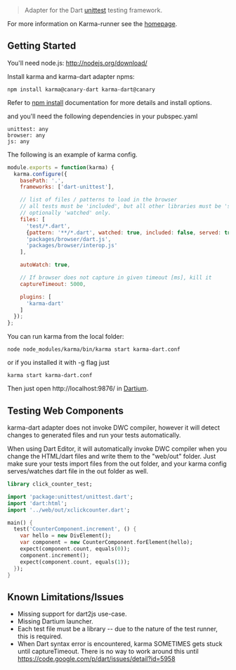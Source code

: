 > Adapter for the Dart [unittest] testing framework.

For more information on Karma-runner see the [homepage].

## Getting Started

You'll need node.js: http://nodejs.org/download/

Install karma and karma-dart adapter npms:

    npm install karma@canary-dart karma-dart@canary

Refer to [npm install] documentation for more details and install options.

and you'll need the following dependencies in your pubspec.yaml

    unittest: any
    browser: any
    js: any

The following is an example of karma config.

```javascript
module.exports = function(karma) {
  karma.configure({
    basePath: '.',
    frameworks: ['dart-unittest'],

    // list of files / patterns to load in the browser
    // all tests must be 'included', but all other libraries must be 'served' and
    // optionally 'watched' only.
    files: [
      'test/*.dart',
      {pattern: '**/*.dart', watched: true, included: false, served: true},
      'packages/browser/dart.js',
      'packages/browser/interop.js'
    ],

    autoWatch: true,

    // If browser does not capture in given timeout [ms], kill it
    captureTimeout: 5000,

    plugins: [
      'karma-dart'
    ]
  });
};
```

You can run karma from the local folder:

    node node_modules/karma/bin/karma start karma-dart.conf

or if you installed it with -g flag just

    karma start karma-dart.conf

Then just open http://localhost:9876/ in [Dartium].

## Testing Web Components

karma-dart adapter does not invoke DWC compiler, however it will detect changes
to generated files and run your tests automatically.

When using Dart Editor, it will automatically invoke DWC compiler when you change
the HTML/dart files and write them to the "web/out" folder. Just make sure your
tests import files from the out folder, and your karma config serves/watches dart
file in the out folder as well.

```dart
library click_counter_test;

import 'package:unittest/unittest.dart';
import 'dart:html';
import '../web/out/xclickcounter.dart';

main() {
  test('CounterComponent.increment', () {
    var hello = new DivElement();
    var component = new CounterComponent.forElement(hello);
    expect(component.count, equals(0));
    component.increment();
    expect(component.count, equals(1));
  });
}
```


## Known Limitations/Issues

* Missing support for dart2js use-case.
* Missing Dartium launcher.
* Each test file must be a library -- due to the nature of the test runner, this is required.
* When Dart syntax error is encountered, karma SOMETIMES gets stuck until captureTimeout. There is no way to work around this until https://code.google.com/p/dart/issues/detail?id=5958


[homepage]: https://github.com/karma-runner
[unittest]: http://api.dartlang.org/docs/releases/latest/unittest.html
[npm install]: https://npmjs.org/doc/install.html
[Dartium]: http://www.dartlang.org/dartium/
